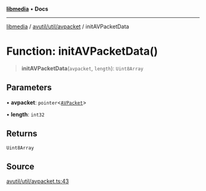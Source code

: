[**libmedia**](../../../../README.md) • **Docs**

***

[libmedia](../../../../README.md) / [avutil/util/avpacket](../README.md) / initAVPacketData

# Function: initAVPacketData()

> **initAVPacketData**(`avpacket`, `length`): `Uint8Array`

## Parameters

• **avpacket**: `pointer`\<[`AVPacket`](../../../struct/avpacket/classes/AVPacket.md)\>

• **length**: `int32`

## Returns

`Uint8Array`

## Source

[avutil/util/avpacket.ts:43](https://github.com/zhaohappy/libmedia/blob/83708827f1f74f03ced670ca9bc2d9d1e5e5366a/src/avutil/util/avpacket.ts#L43)
